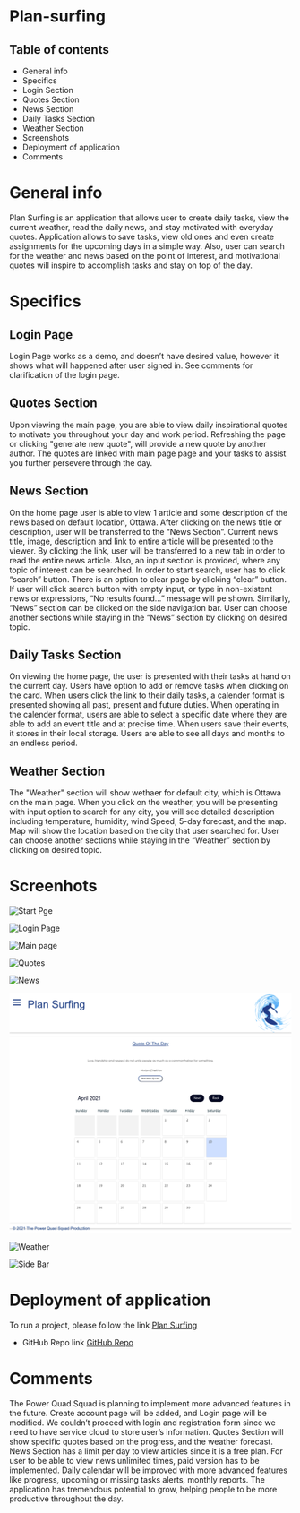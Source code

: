 # Plan-surfing

## Table of contents

* General info
* Specifics
 * Login Section
 * Quotes Section
 * News Section
 * Daily Tasks Section
 * Weather Section
 * Screenshots
 * Deployment of application
 * Comments



# General info

   Plan Surfing is an application that allows user to create daily tasks, view the current weather, read the daily news, and stay motivated with everyday quotes. Application allows to save tasks, view old ones and even create assignments for the upcoming days in a simple way. Also, user can search for the weather and news based on the point of interest, and motivational quotes will inspire to accomplish tasks and stay on top of the day. 




# Specifics

 ## Login Page

  Login Page works as a demo, and doesn’t have desired value, however it shows what will happened after user signed in. See comments for clarification of the login page.



 ## Quotes Section

   Upon viewing the main page, you are able to view daily inspirational quotes to motivate you throughout your day and work period. Refreshing the page or clicking "generate new quote", will provide a new quote by another author. The quotes are linked with main page page and your tasks to assist you further persevere through the day.  



 ## News Section

   On the home page user is able to view 1 article and some description of the news based on default location, Ottawa. After clicking on the news title or description, user will be transferred to the “News Section”. Current news title, image, description and link to entire article will be presented to the viewer. By clicking the link, user will be transferred to a new tab in order to read the entire news article. Also, an input section is provided, where any topic of interest can be searched. In order to start search, user has to click “search” button. There is an option to clear page by clicking “clear” button.  If user will click search button with empty input, or type in non-existent news or expressions, “No results found…” message will pe shown. Similarly, “News” section can be clicked on the side navigation bar. User can choose another sections while staying in the “News” section by clicking on desired topic. 


 ## Daily Tasks Section

  
   On viewing the home page, the user is presented with their tasks at hand on the current day. Users have option to add or remove tasks when clicking on the card. When users click the link to their daily tasks, a calender format is presented showing all past, present and future duties. When operating in the calender format, users are able to select a specific date where they are able to add an event title and at precise time. When users save their events, it stores in their local storage. Users are able to see all days and months to an endless period.


 ## Weather Section

   The "Weather" section will show wethaer for default city, which is Ottawa on the main page. When you click on the weather, you will be presenting with input option to search for any city, you will see detailed description including temperature, humidity, wind Speed, 5-day forecast, and the map. Map will show the location based on the city that user searched for. User can choose another sections while staying in the “Weather” section by clicking on desired topic. 



# Screenhots  
   
  ![Start Pge](/assets/images/login1.png)

  ![Login Page](/assets/images/login2.png)
 
  ![Main page](/assets/images/1.png)

  ![Quotes](/assets/images/quotes.png)

  ![News](/assets/images/news.png)

  ![Daily Tasks](assets/images/calendar.png)

  ![Weather](/assets/images/weather1.png)

  ![Side Bar](/assets/images/news4.png)


# Deployment of application

 To run a project, please follow the link [Plan Surfing](https://sheymanidze.github.io/Plan-surfing/)

 * GitHub Repo link [GitHub Repo](https://github.com/sheymanidze/Plan-surfing)


# Comments

 The Power Quad Squad is planning to implement more advanced features in the future. Create account page will be added, and Login page will be modified. We couldn’t proceed with login and registration form since we need to have service cloud to store user’s information.  Quotes Section will show specific quotes based on the progress, and the weather forecast. News Section has a limit per day to view articles since it is a free plan. For user to be able to view news unlimited times, paid version has to be implemented. Daily calendar will be improved with more advanced features like progress, upcoming or missing tasks alerts, monthly reports. The application has tremendous potential to grow, helping people to be more productive throughout the day.